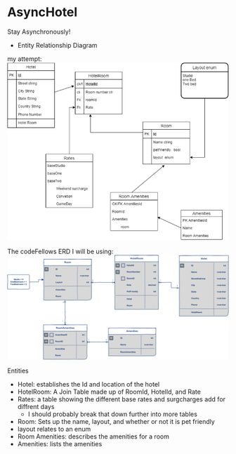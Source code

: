 # AsyncHotel
Stay Asynchronously!

- Entity Relationship Diagram

my attempt: 
![ERD](AsyncHotelERB.png)


The codeFellows ERD I will be using:
![ERD](AsyncInnERD.png)

Entities
- Hotel: establishes the Id and location of the hotel
- HotelRoom: A Join Table made up of RoomId, HotelId, and Rate
- Rates: a table showing the different base rates and surgcharges add for diffrent days
  - I should probably break that down further into more tables
- Room: Sets up the name, layout, and whether or not it is pet friendly
 - layout relates to an enum 
- Room Amenities: describes the amenities for a room
- Amenities: lists the amenities